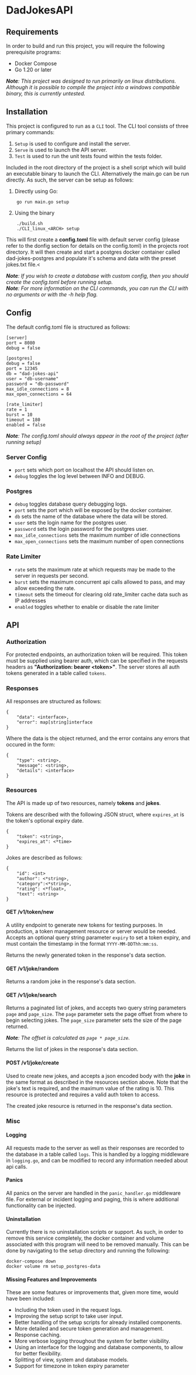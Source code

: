 # DadJokesAPI

## Requirements
In order to build and run this project, you will require the following prerequisite programs:

* Docker Compose
* Go 1.20 or later

*<b>Note</b>: This project was designed to run primarily on linux distributions. Although it is possible to compile the project into a windows compatible binary, this is currently untested.*

## Installation
This project is configured to run as a ```CLI``` tool. The CLI tool consists of three primary commands:
1. ```Setup``` is used to configure and install the server.
2. ```Serve``` is used to launch the API server.
3. ```Test``` is used to run the unit tests found within the tests folder.

Included in the root directory of the project is a shell script which will build an executable binary to launch the CLI. Alternatively the main.go can be run directly. As such, the server can be setup as follows:

1. Directly using Go:
```
    go run main.go setup
```
2. Using the binary
```
    ./build.sh
    ./CLI_linux_<ARCH> setup
```

This will first create a <b>config.toml</b> file with default server config (please refer to the donfig section for details on the config.toml) in the projects root directory. It will then create and start a postgres docker container called dad-jokes-postgres and populate it's schema and data with the preset jokes.txt file.<

*<b>Note</b>: If you wish to create a database with custom config, then you should create the config.toml before running setup.*<br>
*<b>Note</b>: For more information on the CLI commands, you can run the CLI with no arguments or with the -h help flag.*
## Config
The default config.toml file is structured as follows:
```
[server]
port = 8080
debug = false

[postgres]
debug = false
port = 12345
db = "dad-jokes-api"
user = "db-username"
password = "db-password"
max_idle_connections = 8
max_open_connections = 64

[rate_limiter]
rate = 1
burst = 10
timeout = 180
enabled = false
```

*<b>Note</b>: The config.toml should always appear in the root of the project (after running setup)*
### Server Config
* ```port``` sets which port on localhost the API should listen on.
* ```debug``` toggles the log level between INFO and DEBUG.

### Postgres
* ```debug``` toggles database query debugging logs.
* ```port``` sets the port which will be exposed by the docker container.
* ```db``` sets the name of the database where the data will be stored.
* ```user``` sets the login name for the postgres user.
* ```password``` sets the login password for the postgres user.
* ```max_idle_connections``` sets the maximum number of idle connections
* ```max_open_connections``` sets the maximum number of open connections

### Rate Limiter
* ```rate``` sets the maximum rate at which requests may be made to the server in requests per second.
* ```burst``` sets the maximum concurrent api calls allowed to pass, and may allow exceeding the rate.
* ```timeout``` sets the timeout for clearing old rate_limiter cache data such as IP addresses
* ```enabled``` toggles whether to enable or disable the rate limiter

## API

### Authorization
For protected endpoints, an authorization token will be required. This token must be supplied using bearer auth, which can be specified in the requests headers as <b>"Authorization: bearer \<token\>"</b>. The server stores all auth tokens generated in a table called ```tokens```.

### Responses
All responses are structured as follows:
```
{
    "data": <interface>,
    "error": map[string]interface
}
```
Where the data is the object returned, and the error contains any errors that occured in the form:
```
{
    "type": <string>,
    "message": <string>,
    "details": <interface>
}
```

### Resources
The API is made up of two resources, namely <b>tokens</b> and <b>jokes</b>.

Tokens are described with the following JSON struct, where ```expires_at``` is the token's optional expiry date.
```
{
    "token": <string>,
    "expires_at": <*time>
}
```

Jokes are described as follows:
```
{
    "id": <int>
    "author": <*string>,
    "category":<*string>,
    "rating": <*float>,
    "text": <string>
}
```

#### GET /v1/token/new
A utility endpoint to generate new tokens for testing purposes. In production, a token management resource or server would be needed.
Accepts an optional query string parameter ```expiry``` to set a token expiry, and must contain the timestamp in the format ```YYYY-MM-DDThh:mm:ss```.

Returns the newly generated token in the response's data section.

#### GET /v1/joke/random
Returns a random joke in the response's data section.

#### GET /v1/joke/search
Returns a paginated list of jokes, and accepts two query string parameters ```page``` and ```page_size```.
The ```page``` parameter sets the page offset from where to begin selecting jokes.
The ```page_size``` parameter sets the size of the page returned.

*<b>Note</b>: The offset is calculated as ```page * page_size```.*

Returns the list of jokes in the response's data section.

#### POST /v1/joke/create
Used to create new jokes, and accepts a json encoded body with the <b>joke</b> in the same format as described in the resources section above. Note that the joke's text is required, and the maximum value of the rating is 10. This resource is protected and requires a valid auth token to access.

The created joke resource is returned in the response's data section.

### Misc

#### Logging
All requests made to the server as well as their responses are recorded to the database in a table called ```logs```. This is handled by a logging middleware in ```logging.go```, and can be modified to record any information needed about api calls.

#### Panics
All panics on the server are handled in the ```panic_handler.go``` middleware file. For external or incident logging and paging, this is where additional functionality can be injected.

#### Uninstallation
Currently there is no uninstallation scripts or support. As such, in order to remove this service completely, the docker container and volume associated with this program will need to be removed manually. This can be done by navigating to the setup directory and running the following:
```
docker-compose down
docker volume rm setup_postgres-data

```

#### Missing Features and Improvements
These are some features or improvements that, given more time, would have been included:

* Including the token used in the request logs.
* Improving the setup script to take user input.
* Better handling of the setup scripts for already installed components.
* More detailed and secure token generation and management.
* Response caching.
* More verbose logging throughout the system for better visibility.
* Using an interface for the logging and database components, to allow for better flexibility.
* Splitting of view, system and database models.
* Support for timezone in token expiry parameter
